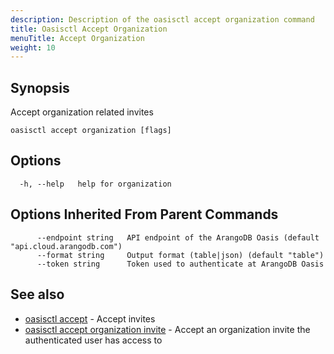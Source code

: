 ```yaml
---
description: Description of the oasisctl accept organization command
title: Oasisctl Accept Organization
menuTitle: Accept Organization
weight: 10
---
```

## Synopsis
Accept organization related invites

```
oasisctl accept organization [flags]
```

## Options
```
  -h, --help   help for organization
```

## Options Inherited From Parent Commands
```
      --endpoint string   API endpoint of the ArangoDB Oasis (default "api.cloud.arangodb.com")
      --format string     Output format (table|json) (default "table")
      --token string      Token used to authenticate at ArangoDB Oasis
```

## See also
* [oasisctl accept](_index.md)	 - Accept invites
* [oasisctl accept organization invite](accept-organization-invite.md)	 - Accept an organization invite the authenticated user has access to

